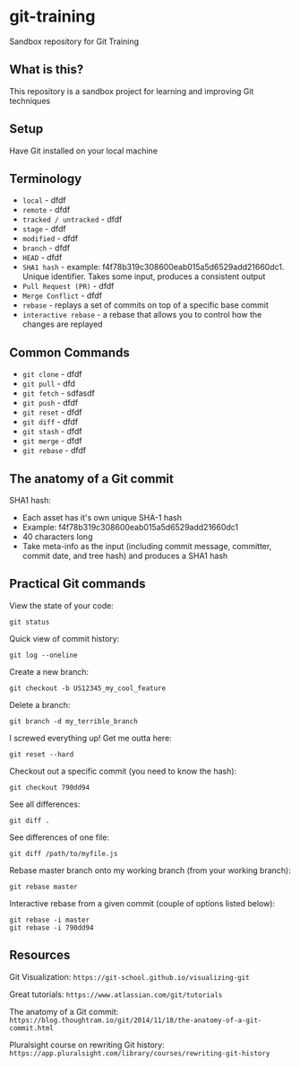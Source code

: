 # git-training

Sandbox repository for Git Training

## What is this?

This repository is a sandbox project for learning and improving Git techniques

## Setup

Have Git installed on your local machine

## Terminology

- `local` - dfdf
- `remote` - dfdf
- `tracked / untracked` - dfdf
- `stage` - dfdf
- `modified` - dfdf
- `branch` - dfdf
- `HEAD` - dfdf
- `SHA1 hash` - example: f4f78b319c308600eab015a5d6529add21660dc1. Unique identifier. Takes some input, produces a consistent output
- `Pull Request (PR)` - dfdf
- `Merge Conflict` - dfdf
- `rebase` - replays a set of commits on top of a specific base commit
- `interactive rebase` - a rebase that allows you to control how the changes are replayed

## Common Commands

- `git clone` - dfdf
- `git pull` - dfd
- `git fetch` - sdfasdf
- `git push` - dfdf
- `git reset` - dfdf
- `git diff` - dfdf
- `git stash` - dfdf
- `git merge` - dfdf
- `git rebase` - dfdf

## The anatomy of a Git commit

SHA1 hash:

- Each asset has it's own unique SHA-1 hash
- Example: f4f78b319c308600eab015a5d6529add21660dc1
- 40 characters long
- Take meta-info as the input (including commit message, committer, commit date, and tree hash) and produces a SHA1 hash

## Practical Git commands

View the state of your code:

```
git status
```

Quick view of commit history:

```
git log --oneline
```

Create a new branch:

```
git checkout -b US12345_my_cool_feature
```

Delete a branch:

```
git branch -d my_terrible_branch
```

I screwed everything up! Get me outta here:

```
git reset --hard
```

Checkout out a specific commit (you need to know the hash):

```
git checkout 790dd94
```

See all differences:

```
git diff .
```

See differences of one file:

```
git diff /path/to/myfile.js
```

Rebase master branch onto my working branch (from your working branch):

```
git rebase master
```

Interactive rebase from a given commit (couple of options listed below):

```
git rebase -i master
git rebase -i 790dd94
```

## Resources

Git Visualization: `https://git-school.github.io/visualizing-git`

Great tutorials: `https://www.atlassian.com/git/tutorials`

The anatomy of a Git commit: `https://blog.thoughtram.io/git/2014/11/18/the-anatomy-of-a-git-commit.html`

Pluralsight course on rewriting Git history: `https://app.pluralsight.com/library/courses/rewriting-git-history`
